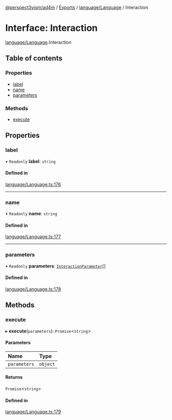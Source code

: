 [@perspect3vism/ad4m](../README.md) / [Exports](../modules.md) / [language/Language](../modules/language_Language.md) / Interaction

# Interface: Interaction

[language/Language](../modules/language_Language.md).Interaction

## Table of contents

### Properties

- [label](language_Language.Interaction.md#label)
- [name](language_Language.Interaction.md#name)
- [parameters](language_Language.Interaction.md#parameters)

### Methods

- [execute](language_Language.Interaction.md#execute)

## Properties

### label

• `Readonly` **label**: `string`

#### Defined in

[language/Language.ts:176](https://github.com/perspect3vism/ad4m/blob/b065749/src/language/Language.ts#L176)

___

### name

• `Readonly` **name**: `string`

#### Defined in

[language/Language.ts:177](https://github.com/perspect3vism/ad4m/blob/b065749/src/language/Language.ts#L177)

___

### parameters

• `Readonly` **parameters**: [`InteractionParameter`](../classes/language_Language.InteractionParameter.md)[]

#### Defined in

[language/Language.ts:178](https://github.com/perspect3vism/ad4m/blob/b065749/src/language/Language.ts#L178)

## Methods

### execute

▸ **execute**(`parameters`): `Promise`<`string`\>

#### Parameters

| Name | Type |
| :------ | :------ |
| `parameters` | `object` |

#### Returns

`Promise`<`string`\>

#### Defined in

[language/Language.ts:179](https://github.com/perspect3vism/ad4m/blob/b065749/src/language/Language.ts#L179)
